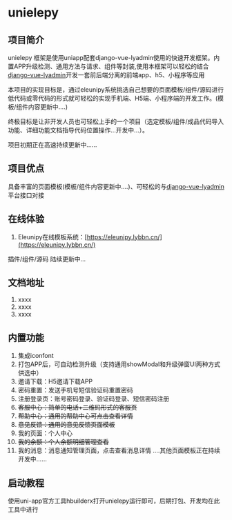# unielepy

## 项目简介

unielepy 框架是使用uniapp配套django-vue-lyadmin使用的快速开发框架。内置APP升级检测、通用方法与请求、组件等封装,使用本框架可以轻松的结合[django-vue-lyadmin](https://gitee.com/lybbn/django-vue-lyadmin)开发一套前后端分离的前端app、h5、小程序等应用

本项目的实现目标是，通过eleunipy系统挑选自己想要的页面模板/组件/源码进行低代码或零代码的形式就可轻松的实现手机端、H5端、小程序端的开发工作。(模板/组件内容更新中....)

终极目标是让非开发人员也可轻松上手的一个项目（选定模板/组件/成品代码导入功能、详细功能文档指导代码位置操作...开发中...）。

项目初期正在高速持续更新中......

## 项目优点

具备丰富的页面模板(模板/组件内容更新中....)、可轻松的与[django-vue-lyadmin](https://gitee.com/lybbn/django-vue-lyadmin)平台接口对接

## 在线体验

1.  Eleunipy在线模板系统：[https://eleunipy.lybbn.cn/](https://eleunipy.lybbn.cn/)

插件/组件/源码 陆续更新中...

## 文档地址

1.  xxxx
2.  xxxx
3.  xxxx

## 内置功能
1. 集成iconfont
1. 打包APP后，可自动检测升级（支持通用showModal和升级弹窗UI两种方式供选中）
1. 邀请下载：H5邀请下载APP
1. 密码重置：发送手机号短信验证码重置密码
1. 注册登录页：账号密码登录、验证码登录、短信密码注册
1. ~~客服中心：简单的电话+二维码形式的客服页~~
1. ~~帮助中心：通用的帮助中心可点击查看详情~~
1. ~~意见反馈：通用的意见反馈页面模板~~
1. 我的页面：个人中心
1. ~~我的余额：个人余额明细管理查看~~
1. 我的消息：消息通知管理页面，点击查看消息详情
....其他页面模板正在持续开发中......

## 启动教程

使用uni-app官方工具hbuilderx打开unielepy运行即可，后期打包、开发均在此工具中进行